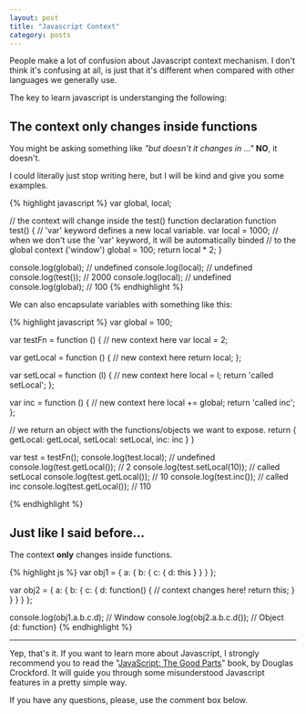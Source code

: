 ```yaml
---
layout: post
title: "Javascript Context"
category: posts
---
```


People make a lot of confusion about Javascript context mechanism. I don't think
it's confusing at all, is just that it's different when compared with other
languages we generally use.

The key to learn javascript is understanging the following:

## **The context only changes inside functions**

You might be asking something like _"but doesn't it changes in ..."_
**NO**, it doesn't.

I could literally just stop writing here, but I will be kind and give you some
examples.

{% highlight javascript %}
var global, local;

// the context will change inside the test() function declaration
function test() {
  // 'var' keyword defines a new local variable.
  var local = 1000;
  // when we don't use the 'var' keyword, it will be automatically binded
  // to the global context ('window')
  global = 100;
  return local * 2;
}

console.log(global); // undefined
console.log(local); // undefined
console.log(test()); // 2000
console.log(local); // undefined
console.log(global); // 100
{% endhighlight %}

We can also encapsulate variables with something like this:

{% highlight javascript %}
var global = 100;

var testFn = function () {
  // new context here
  var local = 2;

  var getLocal = function () {
    // new context here
    return local;
  };

  var setLocal = function (l) {
    // new context here
    local = l;
    return 'called setLocal';
  };

  var inc = function () {
    // new context here
    local += global;
    return 'called inc';
  };

  // we return an object with the functions/objects we want to expose.
  return {
    getLocal: getLocal,
    setLocal: setLocal,
    inc: inc
  }
}

var test = testFn();
console.log(test.local); // undefined
console.log(test.getLocal()); // 2
console.log(test.setLocal(10)); // called setLocal
console.log(test.getLocal()); // 10
console.log(test.inc()); // called inc
console.log(test.getLocal()); // 110

{% endhighlight %}

## Just like I said before...

The context **only** changes inside functions.

{% highlight js %}
var obj1 = {
  a: {
    b: {
      c: {
        d: this
      }
    }
  }
};

var obj2 = {
  a: {
    b: {
      c: {
        d: function() {
          // context changes here!
          return this;
        }
      }
    }
  }
};

console.log(obj1.a.b.c.d); // Window
console.log(obj2.a.b.c.d()); // Object {d: function}
{% endhighlight %}

----

Yep, that's it. If you want to learn more about Javascript, I strongly
recommend you to read the "[JavaScript: The Good Parts][book]" book,
by Douglas Crockford. It will guide you through some misunderstood
Javascript features in a pretty simple way.

If you have any questions, please, use the comment box below.

[book]: http://amzn.to/14ZmSmZ
